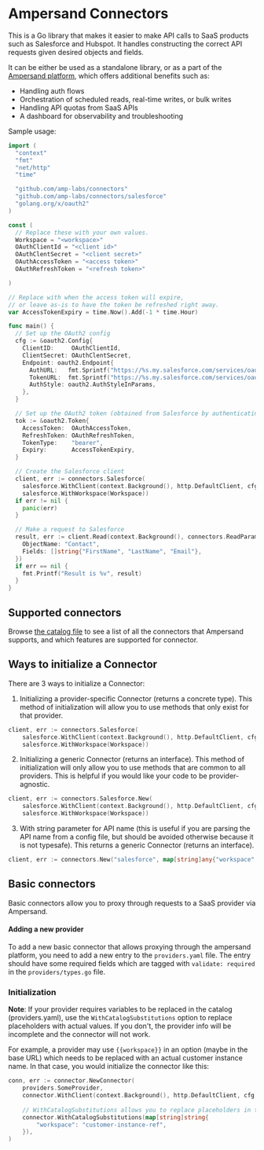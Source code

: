 # Ampersand Connectors

This is a Go library that makes it easier to make API calls to SaaS products such as Salesforce and Hubspot. It handles constructing the correct API requests given desired objects and fields.

It can be either be used as a standalone library, or as a part of the [Ampersand platform](https://docs.withampersand.com/), which offers additional benefits such as:
- Handling auth flows
- Orchestration of scheduled reads, real-time writes, or bulk writes
- Handling API quotas from SaaS APIs
- A dashboard for observability and troubleshooting

Sample usage:

```go
import (
  "context"
  "fmt"
  "net/http"
  "time"

  "github.com/amp-labs/connectors"
  "github.com/amp-labs/connectors/salesforce"
  "golang.org/x/oauth2"
)

const (
  // Replace these with your own values.
  Workspace = "<workspace>"
  OAuthClientId = "<client id>"
  OAuthClentSecret = "<client secret>"
  OAuthAccessToken = "<access token>"
  OAuthRefreshToken = "<refresh token>"

)

// Replace with when the access token will expire,
// or leave as-is to have the token be refreshed right away.
var AccessTokenExpiry = time.Now().Add(-1 * time.Hour)

func main() {
  // Set up the OAuth2 config
  cfg := &oauth2.Config{
    ClientID:     OAuthClientId,
    ClientSecret: OAuthClentSecret,
    Endpoint: oauth2.Endpoint{
      AuthURL:   fmt.Sprintf("https://%s.my.salesforce.com/services/oauth2/authorize", Workspace),
      TokenURL:  fmt.Sprintf("https://%s.my.salesforce.com/services/oauth2/token", Workspace),
      AuthStyle: oauth2.AuthStyleInParams,
    },
  }

  // Set up the OAuth2 token (obtained from Salesforce by authenticating)
  tok := &oauth2.Token{
    AccessToken:  OAuthAccessToken,
    RefreshToken: OAuthRefreshToken,
    TokenType:    "bearer",
    Expiry:       AccessTokenExpiry,
  }

  // Create the Salesforce client
  client, err := connectors.Salesforce(
    salesforce.WithClient(context.Background(), http.DefaultClient, cfg, tok),
    salesforce.WithWorkspace(Workspace))
  if err != nil {
    panic(err)
  }

  // Make a request to Salesforce
  result, err := client.Read(context.Background(), connectors.ReadParams{
    ObjectName: "Contact",
    Fields: []string{"FirstName", "LastName", "Email"},
  })
  if err == nil {
    fmt.Printf("Result is %v", result)
  }
}
```

## Supported connectors

Browse [the catalog file](https://github.com/amp-labs/connectors/blob/main/providers/catalog.go) to see a list of all the connectors that Ampersand supports, and which features are supported for connector.

## Ways to initialize a Connector

There are 3 ways to initialize a Connector:

1. Initializing a provider-specific Connector (returns a concrete type). This method of initialization will allow you to use methods that only exist for that provider.

```go
client, err := connectors.Salesforce(
    salesforce.WithClient(context.Background(), http.DefaultClient, cfg, tok),
    salesforce.WithWorkspace(Workspace))
```

2. Initializing a generic Connector (returns an interface). This method of initialization will only allow you to use methods that are common to all providers. This is helpful if you would like your code to be provider-agnostic.

```go
client, err := connectors.Salesforce.New(
    salesforce.WithClient(context.Background(), http.DefaultClient, cfg, tok),
    salesforce.WithWorkspace(Workspace))
```

3. With string parameter for API name (this is useful if you are parsing the API name from a config file, but should be avoided otherwise because it is not typesafe). This returns a generic Connector (returns an interface).

```go
client, err := connectors.New("salesforce", map[string]any{"workspace": "salesforce-instance-name"})
```

## Basic connectors

Basic connectors allow you to proxy through requests to a SaaS provider via Ampersand. 

#### Adding a new provider

To add a new basic connector that allows proxying through the ampersand platform, you need to add a new entry to the `providers.yaml` file. The entry should have some required fields which are tagged with `validate: required` in the `providers/types.go` file.


### Initialization

**Note**: If your provider requires variables to be replaced in the catalog (providers.yaml), use the `WithCatalogSubstitutions` option to replace placeholders with actual values. 
If you don't, the provider info will be incomplete and the connector will not work. 

For example, a provider may use `{{workspace}}` in an option (maybe in the base URL) which needs to be replaced with an actual customer instance name. In that case, you would initialize the connector like this:

```go
conn, err := connector.NewConnector(
    providers.SomeProvider,
    connector.WithClient(context.Background(), http.DefaultClient, cfg, tok),
    
    // WithCatalogSubstitutions allows you to replace placeholders in the catalog (providers.yaml) with actual values.
    connector.WithCatalogSubstitutions(map[string]string{
		"workspace": "customer-instance-ref",
	}),
)
```
